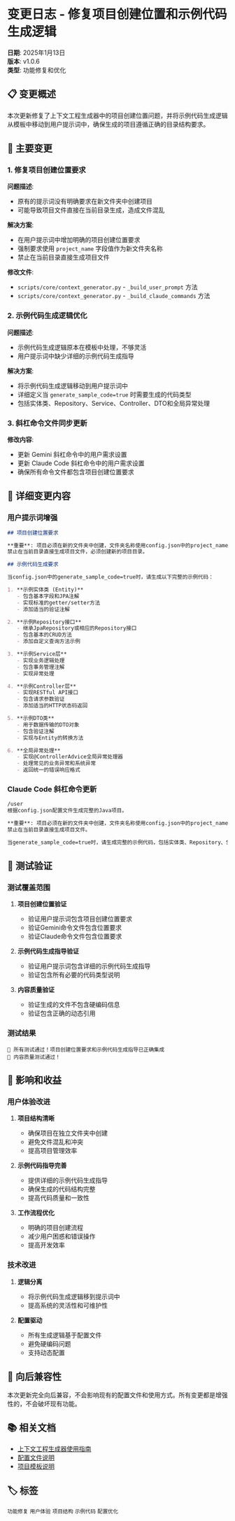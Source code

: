 # 变更日志 - 修复项目创建位置和示例代码生成逻辑

**日期**: 2025年1月13日  
**版本**: v1.0.6  
**类型**: 功能修复和优化

## 📋 变更概述

本次更新修复了上下文工程生成器中的项目创建位置问题，并将示例代码生成逻辑从模板中移动到用户提示词中，确保生成的项目遵循正确的目录结构要求。

## 🔧 主要变更

### 1. 修复项目创建位置要求

**问题描述**:
- 原有的提示词没有明确要求在新文件夹中创建项目
- 可能导致项目文件直接在当前目录生成，造成文件混乱

**解决方案**:
- 在用户提示词中增加明确的项目创建位置要求
- 强制要求使用 `project_name` 字段值作为新文件夹名称
- 禁止在当前目录直接生成项目文件

**修改文件**:
- `scripts/core/context_generator.py` - `_build_user_prompt` 方法
- `scripts/core/context_generator.py` - `_build_claude_commands` 方法

### 2. 示例代码生成逻辑优化

**问题描述**:
- 示例代码生成逻辑原本在模板中处理，不够灵活
- 用户提示词中缺少详细的示例代码生成指导

**解决方案**:
- 将示例代码生成逻辑移动到用户提示词中
- 详细定义当 `generate_sample_code=true` 时需要生成的代码类型
- 包括实体类、Repository、Service、Controller、DTO和全局异常处理

### 3. 斜杠命令文件同步更新

**修改内容**:
- 更新 Gemini 斜杠命令中的用户需求设置
- 更新 Claude Code 斜杠命令中的用户需求设置
- 确保所有命令文件都包含项目创建位置要求

## 📝 详细变更内容

### 用户提示词增强

```markdown
## 项目创建位置要求

**重要**: 项目必须在新的文件夹中创建，文件夹名称使用config.json中的project_name字段值。
禁止在当前目录直接生成项目文件，必须创建新的项目目录。

## 示例代码生成要求

当config.json中的generate_sample_code=true时，请生成以下完整的示例代码：

1. **示例实体类 (Entity)**
   - 包含基本字段和JPA注解
   - 实现标准的getter/setter方法
   - 添加适当的验证注解

2. **示例Repository接口**
   - 继承JpaRepository或相应的Repository接口
   - 包含基本的CRUD方法
   - 添加自定义查询方法示例

3. **示例Service层**
   - 实现业务逻辑处理
   - 包含事务管理注解
   - 实现异常处理

4. **示例Controller层**
   - 实现RESTful API接口
   - 包含请求参数验证
   - 添加适当的HTTP状态码返回

5. **示例DTO类**
   - 用于数据传输的DTO对象
   - 包含验证注解
   - 实现与Entity的转换方法

6. **全局异常处理**
   - 实现@ControllerAdvice全局异常处理器
   - 处理常见的业务异常和系统异常
   - 返回统一的错误响应格式
```

### Claude Code 斜杠命令更新

```markdown
/user
根据config.json配置文件生成完整的Java项目。

**重要**: 项目必须在新的文件夹中创建，文件夹名称使用config.json中的project_name字段值。
禁止在当前目录直接生成项目文件。

当generate_sample_code=true时，请生成完整的示例代码，包括实体类、Repository、Service、Controller、DTO和全局异常处理。
```

## 🧪 测试验证

### 测试覆盖范围

1. **项目创建位置验证**
   - 验证用户提示词包含项目创建位置要求
   - 验证Gemini命令文件包含位置要求
   - 验证Claude命令文件包含位置要求

2. **示例代码生成指导验证**
   - 验证用户提示词包含详细的示例代码生成指导
   - 验证包含所有必要的代码类型说明

3. **内容质量验证**
   - 验证生成的文件不包含硬编码信息
   - 验证包含正确的动态引用

### 测试结果

```
🎉 所有测试通过！项目创建位置要求和示例代码生成指导已正确集成
🎉 内容质量测试通过！
```

## 🎯 影响和收益

### 用户体验改进

1. **项目结构清晰**
   - 确保项目在独立文件夹中创建
   - 避免文件混乱和冲突
   - 提高项目管理效率

2. **示例代码指导完善**
   - 提供详细的示例代码生成指导
   - 确保生成的代码结构完整
   - 提高代码质量和一致性

3. **工作流程优化**
   - 明确的项目创建流程
   - 减少用户困惑和错误操作
   - 提高开发效率

### 技术改进

1. **逻辑分离**
   - 将示例代码生成逻辑移到提示词中
   - 提高系统的灵活性和可维护性

2. **配置驱动**
   - 所有生成逻辑基于配置文件
   - 避免硬编码问题
   - 支持动态配置

## 🔄 向后兼容性

本次更新完全向后兼容，不会影响现有的配置文件和使用方式。所有变更都是增强性的，不会破坏现有功能。

## 📚 相关文档

- [上下文工程生成器使用指南](../user-guide/context-generator-guide.md)
- [配置文件说明](../configuration/config-schema.md)
- [项目模板说明](../templates/project-templates.md)

## 🏷️ 标签

`功能修复` `用户体验` `项目结构` `示例代码` `配置优化`
